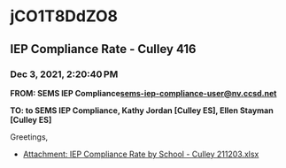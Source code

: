 # jCO1T8DdZO8
## IEP Compliance Rate - Culley 416
### Dec 3, 2021, 2:20:40 PM
**FROM: SEMS IEP Compliance<sems-iep-compliance-user@nv.ccsd.net>**

**TO: to SEMS IEP Compliance, Kathy Jordan [Culley ES], Ellen Stayman [Culley ES]**


Greetings,  





* [Attachment: IEP Compliance Rate by School - Culley 211203.xlsx](jCO1T8DdZO8-attachment-1.xlsx)
